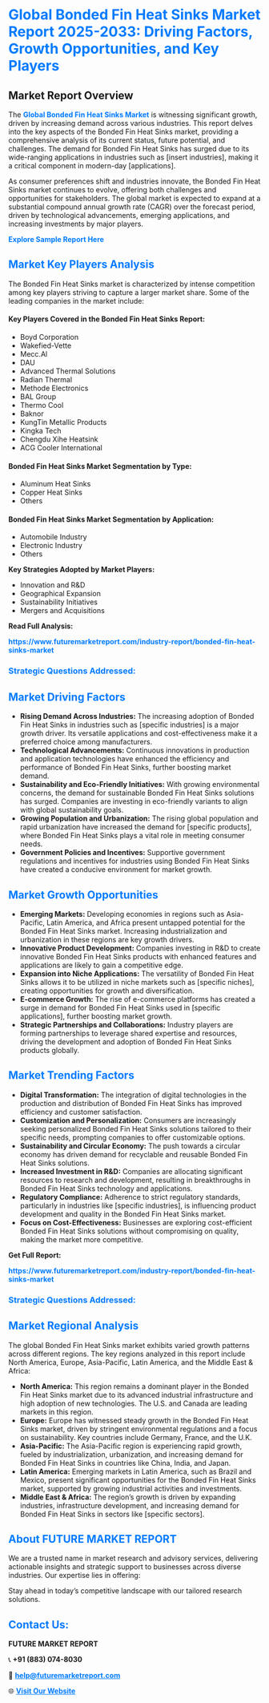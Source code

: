<h1 style="color: #007BFF;">Global Bonded Fin Heat Sinks Market Report 2025-2033: Driving Factors, Growth Opportunities, and Key Players</h1>

<section id="overview">
<h2>Market Report Overview</h2>
<p>The <a href="https://www.futuremarketreport.com/industry-report/bonded-fin-heat-sinks-market" style="color: #007BFF; text-decoration: none;"><strong>Global Bonded Fin Heat Sinks Market</strong></a> is witnessing significant growth, driven by increasing demand across various industries. This report delves into the key aspects of the Bonded Fin Heat Sinks market, providing a comprehensive analysis of its current status, future potential, and challenges. The demand for Bonded Fin Heat Sinks has surged due to its wide-ranging applications in industries such as [insert industries], making it a critical component in modern-day [applications].</p>
<p>As consumer preferences shift and industries innovate, the Bonded Fin Heat Sinks market continues to evolve, offering both challenges and opportunities for stakeholders. The global market is expected to expand at a substantial compound annual growth rate (CAGR) over the forecast period, driven by technological advancements, emerging applications, and increasing investments by major players.</p>
</section>

<section id="overview">
<p><a href="https://www.futuremarketreport.com/request-sample/reportId=41802" style="color: #007BFF; text-decoration: none;"><strong>Explore Sample Report Here</strong></a></p>
</section>

<section id="key-players">
<h2 style="color: #007BFF;">Market Key Players Analysis</h2>
<p>The Bonded Fin Heat Sinks market is characterized by intense competition among key players striving to capture a larger market share. Some of the leading companies in the market include:</p>
<h4>Key Players Covered in the Bonded Fin Heat Sinks Report:</h4>
<ul><li>Boyd Corporation</li><li>Wakefied-Vette</li><li>Mecc.Al</li><li>DAU</li><li>Advanced Thermal Solutions</li><li>Radian Thermal</li><li>Methode Electronics</li><li>BAL Group</li><li>Thermo Cool</li><li>Baknor</li><li>KungTin Metallic Products</li><li>Kingka Tech</li><li>Chengdu Xihe Heatsink</li><li>ACG Cooler International</li></ul>
<h4>Bonded Fin Heat Sinks Market Segmentation by Type:</h4>
<ul><li>Aluminum Heat Sinks</li><li>Copper Heat Sinks</li><li>Others</li></ul>

<h4>Bonded Fin Heat Sinks Market Segmentation by Application:</h4>
<ul><li>Automobile Industry</li><li>Electronic Industry</li><li>Others</li></ul>
<p><strong>Key Strategies Adopted by Market Players:</strong></p>
<ul>
<li>Innovation and R&D</li>
<li>Geographical Expansion</li>
<li>Sustainability Initiatives</li>
<li>Mergers and Acquisitions</li>
</ul>
</section>

<section>
<p><strong>Read Full Analysis: </strong></p><a href="https://www.futuremarketreport.com/industry-report/bonded-fin-heat-sinks-market" style="color: #007BFF; text-decoration: none;"><strong>https://www.futuremarketreport.com/industry-report/bonded-fin-heat-sinks-market</strong></a>
<h3 style="color: #007BFF;">Strategic Questions Addressed:</h3>
</section>

<section id="driving-factors">
<h2 style="color: #007BFF;">Market Driving Factors</h2>
<ul>
<li><strong>Rising Demand Across Industries:</strong> The increasing adoption of Bonded Fin Heat Sinks in industries such as [specific industries] is a major growth driver. Its versatile applications and cost-effectiveness make it a preferred choice among manufacturers.</li>
<li><strong>Technological Advancements:</strong> Continuous innovations in production and application technologies have enhanced the efficiency and performance of Bonded Fin Heat Sinks, further boosting market demand.</li>
<li><strong>Sustainability and Eco-Friendly Initiatives:</strong> With growing environmental concerns, the demand for sustainable Bonded Fin Heat Sinks solutions has surged. Companies are investing in eco-friendly variants to align with global sustainability goals.</li>
<li><strong>Growing Population and Urbanization:</strong> The rising global population and rapid urbanization have increased the demand for [specific products], where Bonded Fin Heat Sinks plays a vital role in meeting consumer needs.</li>
<li><strong>Government Policies and Incentives:</strong> Supportive government regulations and incentives for industries using Bonded Fin Heat Sinks have created a conducive environment for market growth.</li>
</ul>
</section>

<section id="growth-opportunities">
<h2 style="color: #007BFF;">Market Growth Opportunities</h2>
<ul>
<li><strong>Emerging Markets:</strong> Developing economies in regions such as Asia-Pacific, Latin America, and Africa present untapped potential for the Bonded Fin Heat Sinks market. Increasing industrialization and urbanization in these regions are key growth drivers.</li>
<li><strong>Innovative Product Development:</strong> Companies investing in R&D to create innovative Bonded Fin Heat Sinks products with enhanced features and applications are likely to gain a competitive edge.</li>
<li><strong>Expansion into Niche Applications:</strong> The versatility of Bonded Fin Heat Sinks allows it to be utilized in niche markets such as [specific niches], creating opportunities for growth and diversification.</li>
<li><strong>E-commerce Growth:</strong> The rise of e-commerce platforms has created a surge in demand for Bonded Fin Heat Sinks used in [specific applications], further boosting market growth.</li>
<li><strong>Strategic Partnerships and Collaborations:</strong> Industry players are forming partnerships to leverage shared expertise and resources, driving the development and adoption of Bonded Fin Heat Sinks products globally.</li>
</ul>
</section>

<section id="trending-factors">
<h2 style="color: #007BFF;">Market Trending Factors</h2>
<ul>
<li><strong>Digital Transformation:</strong> The integration of digital technologies in the production and distribution of Bonded Fin Heat Sinks has improved efficiency and customer satisfaction.</li>
<li><strong>Customization and Personalization:</strong> Consumers are increasingly seeking personalized Bonded Fin Heat Sinks solutions tailored to their specific needs, prompting companies to offer customizable options.</li>
<li><strong>Sustainability and Circular Economy:</strong> The push towards a circular economy has driven demand for recyclable and reusable Bonded Fin Heat Sinks solutions.</li>
<li><strong>Increased Investment in R&D:</strong> Companies are allocating significant resources to research and development, resulting in breakthroughs in Bonded Fin Heat Sinks technology and applications.</li>
<li><strong>Regulatory Compliance:</strong> Adherence to strict regulatory standards, particularly in industries like [specific industries], is influencing product development and quality in the Bonded Fin Heat Sinks market.</li>
<li><strong>Focus on Cost-Effectiveness:</strong> Businesses are exploring cost-efficient Bonded Fin Heat Sinks solutions without compromising on quality, making the market more competitive.</li>
</ul>
</section>

<section>
<p><strong>Get Full Report: </strong></p><a href="https://www.futuremarketreport.com/industry-report/bonded-fin-heat-sinks-market" style="color: #007BFF; text-decoration: none;"><strong>https://www.futuremarketreport.com/industry-report/bonded-fin-heat-sinks-market</strong></a>
<h3 style="color: #007BFF;">Strategic Questions Addressed:</h3>
</section>


<section id="regional-analysis">
<h2 style="color: #007BFF;">Market Regional Analysis</h2>
<p>The global Bonded Fin Heat Sinks market exhibits varied growth patterns across different regions. The key regions analyzed in this report include North America, Europe, Asia-Pacific, Latin America, and the Middle East & Africa:</p>
<ul>
<li><strong>North America:</strong> This region remains a dominant player in the Bonded Fin Heat Sinks market due to its advanced industrial infrastructure and high adoption of new technologies. The U.S. and Canada are leading markets in this region.</li>
<li><strong>Europe:</strong> Europe has witnessed steady growth in the Bonded Fin Heat Sinks market, driven by stringent environmental regulations and a focus on sustainability. Key countries include Germany, France, and the U.K.</li>
<li><strong>Asia-Pacific:</strong> The Asia-Pacific region is experiencing rapid growth, fueled by industrialization, urbanization, and increasing demand for Bonded Fin Heat Sinks in countries like China, India, and Japan.</li>
<li><strong>Latin America:</strong> Emerging markets in Latin America, such as Brazil and Mexico, present significant opportunities for the Bonded Fin Heat Sinks market, supported by growing industrial activities and investments.</li>
<li><strong>Middle East & Africa:</strong> The region’s growth is driven by expanding industries, infrastructure development, and increasing demand for Bonded Fin Heat Sinks in sectors like [specific sectors].</li>
</ul>
</section>

<footer>
<h2 style="color: #007BFF;">About FUTURE MARKET REPORT</h2>
<p>We are a trusted name in market research and advisory services, delivering actionable insights and strategic support to businesses across diverse industries. Our expertise lies in offering:</p>

<p>Stay ahead in today’s competitive landscape with our tailored research solutions.</p>

<h2 style="color: #007BFF;">Contact Us:</h2>
<p><strong>FUTURE MARKET REPORT</strong></p>
<p>📞 <strong>+91 (883) 074-8030</strong></p>
<p>📧 <strong><a href="mailto:help@futuremarketreport.com" style="color: #007BFF;">help@futuremarketreport.com</a></strong></p>
<p>🌐 <strong><a href="https://www.futuremarketreport.com/" style="color: #007BFF;">Visit Our Website</a></strong></p>
</footer>